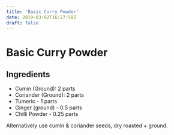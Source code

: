 ```yaml
---
title: 'Basic Curry Powder'
date: 2019-03-02T16:27:59Z
draft: false
---
```


# Basic Curry Powder

## Ingredients

- Cumin (Ground): 2 parts
- Coriander (Ground): 2 parts
- Tumeric - 1 parts
- Ginger (ground) - 0.5 parts
- Chilli Powder - 0.25 parts

Alternatively use cumin & coriander seeds, dry roasted + ground.

